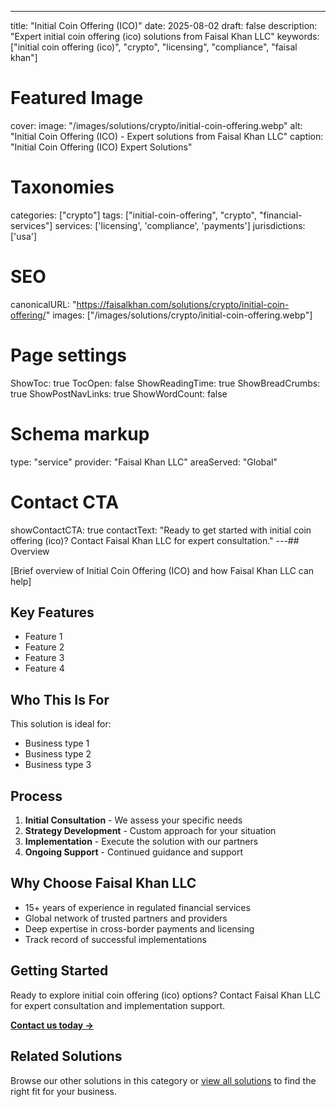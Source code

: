---
title: "Initial Coin Offering (ICO)"
date: 2025-08-02
draft: false
description: "Expert initial coin offering (ico) solutions from Faisal Khan LLC"
keywords: ["initial coin offering (ico)", "crypto", "licensing", "compliance", "faisal khan"]

# Featured Image
cover:
    image: "/images/solutions/crypto/initial-coin-offering.webp"
    alt: "Initial Coin Offering (ICO) - Expert solutions from Faisal Khan LLC"
    caption: "Initial Coin Offering (ICO) Expert Solutions"

# Taxonomies
categories: ["crypto"]
tags: ["initial-coin-offering", "crypto", "financial-services"]
services: ['licensing', 'compliance', 'payments']
jurisdictions: ['usa']

# SEO
canonicalURL: "https://faisalkhan.com/solutions/crypto/initial-coin-offering/"
images: ["/images/solutions/crypto/initial-coin-offering.webp"]

# Page settings
ShowToc: true
TocOpen: false
ShowReadingTime: true
ShowBreadCrumbs: true
ShowPostNavLinks: true
ShowWordCount: false

# Schema markup
type: "service"
provider: "Faisal Khan LLC"
areaServed: "Global"

# Contact CTA
showContactCTA: true
contactText: "Ready to get started with initial coin offering (ico)? Contact Faisal Khan LLC for expert consultation."
---## Overview

[Brief overview of Initial Coin Offering (ICO) and how Faisal Khan LLC can help]

## Key Features

- Feature 1
- Feature 2  
- Feature 3
- Feature 4

## Who This Is For

This solution is ideal for:

- Business type 1
- Business type 2
- Business type 3

## Process

1. **Initial Consultation** - We assess your specific needs
2. **Strategy Development** - Custom approach for your situation  
3. **Implementation** - Execute the solution with our partners
4. **Ongoing Support** - Continued guidance and support

## Why Choose Faisal Khan LLC

- 15+ years of experience in regulated financial services
- Global network of trusted partners and providers
- Deep expertise in cross-border payments and licensing
- Track record of successful implementations

## Getting Started

Ready to explore initial coin offering (ico) options? Contact Faisal Khan LLC for expert consultation and implementation support.

**[Contact us today →](mailto:contact@faisalkhan.com)**

## Related Solutions

Browse our other solutions in this category or [view all solutions](/solutions/) to find the right fit for your business.

